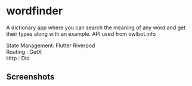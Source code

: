 # wordfinder

A dictionary app where you can search the meaning of any word and get their types along with an  example. API used from owlbot.info

State Management: Flutter Riverpod </br>
Routing : GetX </br>
Http : Dio </br>

## Screenshots


